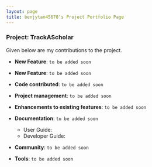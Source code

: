 ```yaml
---
layout: page
title: benjytan45678's Project Portfolio Page
---
```

### Project: TrackAScholar


Given below are my contributions to the project.

* **New Feature**: `to be added soon`

* **New Feature**: `to be added soon`

* **Code contributed**: `to be added soon`

* **Project management**: `to be added soon`

* **Enhancements to existing features**: `to be added soon`

* **Documentation**: `to be added soon`
    * User Guide:
    * Developer Guide:

* **Community**: `to be added soon`

* **Tools**: `to be added soon`